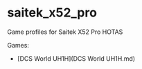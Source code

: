# saitek_x52_pro
Game profiles for Saitek X52 Pro HOTAS

Games:
- [DCS World UH1H](DCS World UH1H.md)
